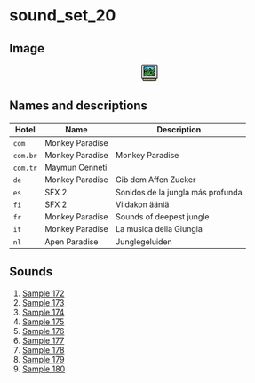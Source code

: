 # sound_set_20

## Image

<div align="center">

![sound_set_20](../uploads/imgs/20.gif)

</div>

## Names and descriptions

| Hotel | Name | Description |
|-|-|-|
| `com` | Monkey Paradise |  |
| `com.br` | Monkey Paradise | Monkey Paradise |
| `com.tr` | Maymun Cenneti |  |
| `de` | Monkey Paradise | Gib dem Affen Zucker |
| `es` | SFX 2 | Sonidos de la jungla más profunda |
| `fi` | SFX 2 | Viidakon ääniä |
| `fr` | Monkey Paradise | Sounds of deepest jungle |
| `it` | Monkey Paradise | La musica della Giungla |
| `nl` | Apen Paradise | Junglegeluiden |

## Sounds

1. [Sample 172](../uploads/sounds/sound_machine_sample_172.mp3)
1. [Sample 173](../uploads/sounds/sound_machine_sample_173.mp3)
1. [Sample 174](../uploads/sounds/sound_machine_sample_174.mp3)
1. [Sample 175](../uploads/sounds/sound_machine_sample_175.mp3)
1. [Sample 176](../uploads/sounds/sound_machine_sample_176.mp3)
1. [Sample 177](../uploads/sounds/sound_machine_sample_177.mp3)
1. [Sample 178](../uploads/sounds/sound_machine_sample_178.mp3)
1. [Sample 179](../uploads/sounds/sound_machine_sample_179.mp3)
1. [Sample 180](../uploads/sounds/sound_machine_sample_180.mp3)